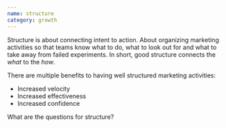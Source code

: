 ```yaml
---
name: structure
category: growth
---
```


Structure is about connecting intent to action. About organizing marketing activities so that teams know what to do, what to look out for and what to take away from failed experiments. In short, good structure connects the _what_ to the _how_.

There are multiple benefits to having well structured marketing activities: 
* Increased velocity
* Increased effectiveness
* Increased confidence


What are the questions for structure? 
